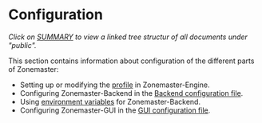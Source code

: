 # Configuration

*Click on [SUMMARY](../SUMMARY.md) to view a linked tree structur of all documents
under "public".*

This section contains information about configuration of the different parts of
Zonemaster:

  * Setting up or modifying the [profile](profiles.md) in Zonemaster-Engine.
  * Configuring Zonemaster-Backend in the [Backend configuration file](backend.md).
  * Using [environment variables](backend-environment-variables.md) for
    Zonemaster-Backend.
  * Configuring Zonemaster-GUI in the [GUI configuration file](gui.md).

